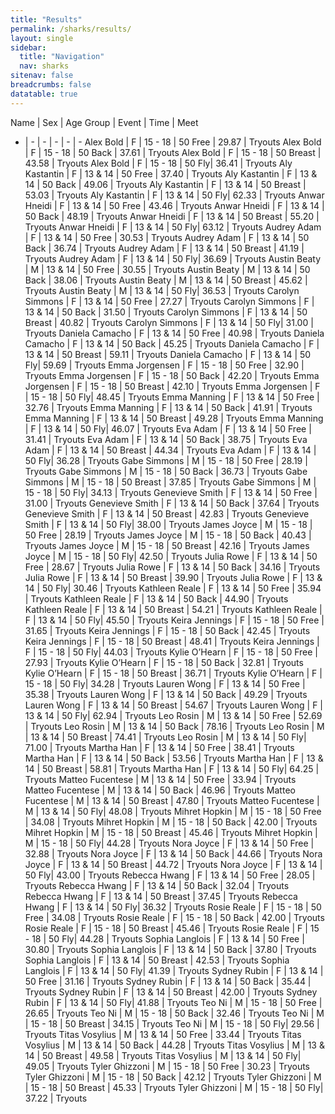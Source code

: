 ```yaml
---
title: "Results"
permalink: /sharks/results/
layout: single
sidebar:
  title: "Navigation"
  nav: sharks
sitenav: false
breadcrumbs: false
datatable: true
---
```


<div class="datatable-begin"></div>

Name | Sex | Age Group  | Event | Time | Meet
- | - | - | - | - | -
Alex Bold | F | 15 - 18 | 50 Free | 29.87 | Tryouts
Alex Bold | F | 15 - 18 | 50 Back | 37.61 | Tryouts
Alex Bold | F | 15 - 18 | 50 Breast | 43.58 | Tryouts
Alex Bold | F | 15 - 18 | 50 Fly| 36.41 | Tryouts
Aly Kastantin | F | 13 & 14 | 50 Free | 37.40 | Tryouts
Aly Kastantin | F | 13 & 14 | 50 Back | 49.06 | Tryouts
Aly Kastantin | F | 13 & 14 | 50 Breast | 53.03 | Tryouts
Aly Kastantin | F | 13 & 14 | 50 Fly| 62.33 | Tryouts
Anwar Hneidi | F | 13 & 14 | 50 Free | 43.46 | Tryouts
Anwar Hneidi | F | 13 & 14 | 50 Back | 48.19 | Tryouts
Anwar Hneidi | F | 13 & 14 | 50 Breast | 55.20 | Tryouts
Anwar Hneidi | F | 13 & 14 | 50 Fly| 63.12 | Tryouts
Audrey Adam | F | 13 & 14 | 50 Free | 30.53 | Tryouts
Audrey Adam | F | 13 & 14 | 50 Back | 36.74 | Tryouts
Audrey Adam | F | 13 & 14 | 50 Breast | 41.19 | Tryouts
Audrey Adam | F | 13 & 14 | 50 Fly| 36.69 | Tryouts
Austin Beaty | M | 13 & 14 | 50 Free | 30.55 | Tryouts
Austin Beaty | M | 13 & 14 | 50 Back | 38.06 | Tryouts
Austin Beaty | M | 13 & 14 | 50 Breast | 45.62 | Tryouts
Austin Beaty | M | 13 & 14 | 50 Fly| 36.53 | Tryouts
Carolyn Simmons | F | 13 & 14 | 50 Free | 27.27 | Tryouts
Carolyn Simmons | F | 13 & 14 | 50 Back | 31.50 | Tryouts
Carolyn Simmons | F | 13 & 14 | 50 Breast | 40.82 | Tryouts
Carolyn Simmons | F | 13 & 14 | 50 Fly| 31.00 | Tryouts
Daniela Camacho | F | 13 & 14 | 50 Free | 40.98 | Tryouts
Daniela Camacho | F | 13 & 14 | 50 Back | 45.25 | Tryouts
Daniela Camacho | F | 13 & 14 | 50 Breast | 59.11 | Tryouts
Daniela Camacho | F | 13 & 14 | 50 Fly| 59.69 | Tryouts
Emma Jorgensen | F | 15 - 18 | 50 Free | 32.90 | Tryouts
Emma Jorgensen | F | 15 - 18 | 50 Back | 42.20 | Tryouts
Emma Jorgensen | F | 15 - 18 | 50 Breast | 42.10 | Tryouts
Emma Jorgensen | F | 15 - 18 | 50 Fly| 48.45 | Tryouts
Emma Manning | F | 13 & 14 | 50 Free | 32.76 | Tryouts
Emma Manning | F | 13 & 14 | 50 Back | 41.91 | Tryouts
Emma Manning | F | 13 & 14 | 50 Breast | 49.28 | Tryouts
Emma Manning | F | 13 & 14 | 50 Fly| 46.07 | Tryouts
Eva Adam | F | 13 & 14 | 50 Free | 31.41 | Tryouts
Eva Adam | F | 13 & 14 | 50 Back | 38.75 | Tryouts
Eva Adam | F | 13 & 14 | 50 Breast | 44.34 | Tryouts
Eva Adam | F | 13 & 14 | 50 Fly| 36.28 | Tryouts
Gabe Simmons | M | 15 - 18 | 50 Free | 28.19 | Tryouts
Gabe Simmons | M | 15 - 18 | 50 Back | 36.73 | Tryouts
Gabe Simmons | M | 15 - 18 | 50 Breast | 37.85 | Tryouts
Gabe Simmons | M | 15 - 18 | 50 Fly| 34.13 | Tryouts
Genevieve Smith | F | 13 & 14 | 50 Free | 31.00 | Tryouts
Genevieve Smith | F | 13 & 14 | 50 Back | 37.64 | Tryouts
Genevieve Smith | F | 13 & 14 | 50 Breast | 42.83 | Tryouts
Genevieve Smith | F | 13 & 14 | 50 Fly| 38.00 | Tryouts
James Joyce | M | 15 - 18 | 50 Free | 28.19 | Tryouts
James Joyce | M | 15 - 18 | 50 Back | 40.43 | Tryouts
James Joyce | M | 15 - 18 | 50 Breast | 42.16 | Tryouts
James Joyce | M | 15 - 18 | 50 Fly| 42.50 | Tryouts
Julia Rowe | F | 13 & 14 | 50 Free | 28.67 | Tryouts
Julia Rowe | F | 13 & 14 | 50 Back | 34.16 | Tryouts
Julia Rowe | F | 13 & 14 | 50 Breast | 39.90 | Tryouts
Julia Rowe | F | 13 & 14 | 50 Fly| 30.46 | Tryouts
Kathleen Reale | F | 13 & 14 | 50 Free | 35.94 | Tryouts
Kathleen Reale | F | 13 & 14 | 50 Back | 44.90 | Tryouts
Kathleen Reale | F | 13 & 14 | 50 Breast | 54.21 | Tryouts
Kathleen Reale | F | 13 & 14 | 50 Fly| 45.50 | Tryouts
Keira Jennings | F | 15 - 18 | 50 Free | 31.65 | Tryouts
Keira Jennings | F | 15 - 18 | 50 Back | 42.45 | Tryouts
Keira Jennings | F | 15 - 18 | 50 Breast | 48.41 | Tryouts
Keira Jennings | F | 15 - 18 | 50 Fly| 44.03 | Tryouts
Kylie O’Hearn | F | 15 - 18 | 50 Free | 27.93 | Tryouts
Kylie O’Hearn | F | 15 - 18 | 50 Back | 32.81 | Tryouts
Kylie O’Hearn | F | 15 - 18 | 50 Breast | 36.71 | Tryouts
Kylie O’Hearn | F | 15 - 18 | 50 Fly| 34.28 | Tryouts
Lauren Wong | F | 13 & 14 | 50 Free | 35.38 | Tryouts
Lauren Wong | F | 13 & 14 | 50 Back | 49.29 | Tryouts
Lauren Wong | F | 13 & 14 | 50 Breast | 54.67 | Tryouts
Lauren Wong | F | 13 & 14 | 50 Fly| 62.94 | Tryouts
Leo Rosin | M | 13 & 14 | 50 Free | 52.69 | Tryouts
Leo Rosin | M | 13 & 14 | 50 Back | 78.16 | Tryouts
Leo Rosin | M | 13 & 14 | 50 Breast | 74.41 | Tryouts
Leo Rosin | M | 13 & 14 | 50 Fly| 71.00 | Tryouts
Martha Han | F | 13 & 14 | 50 Free | 38.41 | Tryouts
Martha Han | F | 13 & 14 | 50 Back | 53.56 | Tryouts
Martha Han | F | 13 & 14 | 50 Breast | 58.81 | Tryouts
Martha Han | F | 13 & 14 | 50 Fly| 64.25 | Tryouts
Matteo Fucentese | M | 13 & 14 | 50 Free | 33.94 | Tryouts
Matteo Fucentese | M | 13 & 14 | 50 Back | 46.96 | Tryouts
Matteo Fucentese | M | 13 & 14 | 50 Breast | 47.80 | Tryouts
Matteo Fucentese | M | 13 & 14 | 50 Fly| 48.08 | Tryouts
Mihret Hopkin | M | 15 - 18 | 50 Free | 34.08 | Tryouts
Mihret Hopkin | M | 15 - 18 | 50 Back | 42.00 | Tryouts
Mihret Hopkin | M | 15 - 18 | 50 Breast | 45.46 | Tryouts
Mihret Hopkin | M | 15 - 18 | 50 Fly| 44.28 | Tryouts
Nora Joyce | F | 13 & 14 | 50 Free | 32.88 | Tryouts
Nora Joyce | F | 13 & 14 | 50 Back | 44.66 | Tryouts
Nora Joyce | F | 13 & 14 | 50 Breast | 44.72 | Tryouts
Nora Joyce | F | 13 & 14 | 50 Fly| 43.00 | Tryouts
Rebecca Hwang | F | 13 & 14 | 50 Free | 28.05 | Tryouts
Rebecca Hwang | F | 13 & 14 | 50 Back | 32.04 | Tryouts
Rebecca Hwang | F | 13 & 14 | 50 Breast | 37.45 | Tryouts
Rebecca Hwang | F | 13 & 14 | 50 Fly| 36.32 | Tryouts
Rosie Reale | F | 15 - 18 | 50 Free | 34.08 | Tryouts
Rosie Reale | F | 15 - 18 | 50 Back | 42.00 | Tryouts
Rosie Reale | F | 15 - 18 | 50 Breast | 45.46 | Tryouts
Rosie Reale | F | 15 - 18 | 50 Fly| 44.28 | Tryouts
Sophia Langlois | F | 13 & 14 | 50 Free | 30.80 | Tryouts
Sophia Langlois | F | 13 & 14 | 50 Back | 37.80 | Tryouts
Sophia Langlois | F | 13 & 14 | 50 Breast | 42.53 | Tryouts
Sophia Langlois | F | 13 & 14 | 50 Fly| 41.39 | Tryouts
Sydney Rubin | F | 13 & 14 | 50 Free | 31.16 | Tryouts
Sydney Rubin | F | 13 & 14 | 50 Back | 35.44 | Tryouts
Sydney Rubin | F | 13 & 14 | 50 Breast | 42.00 | Tryouts
Sydney Rubin | F | 13 & 14 | 50 Fly| 41.88 | Tryouts
Teo Ni | M | 15 - 18 | 50 Free | 26.65 | Tryouts
Teo Ni | M | 15 - 18 | 50 Back | 32.46 | Tryouts
Teo Ni | M | 15 - 18 | 50 Breast | 34.15 | Tryouts
Teo Ni | M | 15 - 18 | 50 Fly| 29.56 | Tryouts
Titas Vosylius | M | 13 & 14 | 50 Free | 33.44 | Tryouts
Titas Vosylius | M | 13 & 14 | 50 Back | 44.28 | Tryouts
Titas Vosylius | M | 13 & 14 | 50 Breast | 49.58 | Tryouts
Titas Vosylius | M | 13 & 14 | 50 Fly| 49.05 | Tryouts
Tyler Ghizzoni | M | 15 - 18 | 50 Free | 30.23 | Tryouts
Tyler Ghizzoni | M | 15 - 18 | 50 Back | 42.12 | Tryouts
Tyler Ghizzoni | M | 15 - 18 | 50 Breast | 45.33 | Tryouts
Tyler Ghizzoni | M | 15 - 18 | 50 Fly| 37.22 | Tryouts

<div class="datatable-end"></div>
